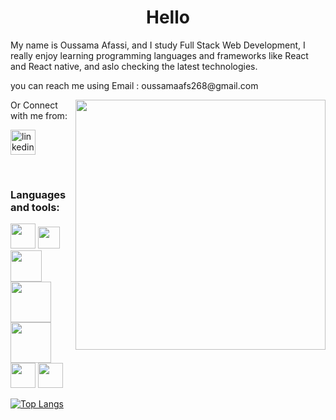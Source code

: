 
<!--
**Oussama268/Oussama268** is a ✨ _special_ ✨ repository because its `README.md` (this file) appears on your GitHub profile.

Here are some ideas to get you started:

- 🔭 I’m currently working on ...
- 🌱 I’m currently learning ...
- 👯 I’m looking to collaborate on ...
- 🤔 I’m looking for help with ...
- 💬 Ask me about ...
- 📫 How to reach me: ...
- 😄 Pronouns: ...
- ⚡ Fun fact: ...
-->

<h1 align="center">Hello</h1>


<p>My name is Oussama Afassi, and I study Full Stack Web Development, I really enjoy learning programming languages and frameworks like React and React native, and aslo checking the latest technologies. </p>
<p>you can reach me using Email : oussamaafs268@gmail.com</p>

<img width="400px" align="right" src="https://user-images.githubusercontent.com/74038190/212749447-bfb7e725-6987-49d9-ae85-2015e3e7cc41.gif">


<p>Or Connect with me from:</p>



<p>
  <a href="https://www.linkedin.com/in/oussama-afassi-9428a1285" rel="nofollow noreferrer">
    <img width="40px" src="https://cdn-icons-png.flaticon.com/512/174/174857.png" alt="linkedin">
  </a> 
</p>
<br>





<h3 font-weight="bolder">Languages and tools:</h3>

<span><img width="40px" src="https://upload.wikimedia.org/wikipedia/commons/thumb/6/6a/JavaScript-logo.png/768px-JavaScript-logo.png" ></span>
<span><img width="35px" src="https://upload.wikimedia.org/wikipedia/commons/thumb/d/d5/CSS3_logo_and_wordmark.svg/1452px-CSS3_logo_and_wordmark.svg.png" ></span>
<span><img width="50px" src="https://upload.wikimedia.org/wikipedia/commons/thumb/6/61/HTML5_logo_and_wordmark.svg/2048px-HTML5_logo_and_wordmark.svg.png" ></span>
<span><img width="65px" src="https://upload.wikimedia.org/wikipedia/commons/thumb/2/27/PHP-logo.svg/2560px-PHP-logo.svg.png" ></span>
<span><img width="65px" src="https://upload.wikimedia.org/wikipedia/fr/thumb/6/62/MySQL.svg/1200px-MySQL.svg.png" ></span>
<span><img width="40px" src="https://upload.wikimedia.org/wikipedia/commons/thumb/3/3f/Git_icon.svg/800px-Git_icon.svg.png" ></span>
<span><img width="40px" src="https://upload.wikimedia.org/wikipedia/commons/thumb/c/c3/Python-logo-notext.svg/701px-Python-logo-notext.svg.png" ></span>



[![Top Langs](https://github-readme-stats.vercel.app/api/top-langs/?username=anuraghazra&layout=donut)](https://github.com/anuraghazra/github-readme-stats)
